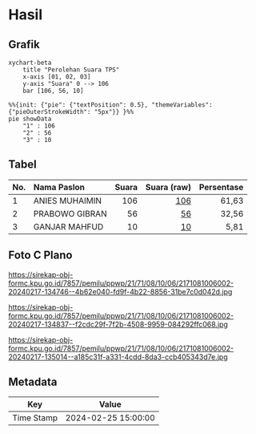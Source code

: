 # Hasil

## Grafik

```mermaid
xychart-beta
    title "Perolehan Suara TPS"
    x-axis [01, 02, 03]
    y-axis "Suara" 0 --> 106
    bar [106, 56, 10]
```

```mermaid
%%{init: {"pie": {"textPosition": 0.5}, "themeVariables": {"pieOuterStrokeWidth": "5px"}} }%%
pie showData
    "1" : 106
    "2" : 56
    "3" : 10
```

## Tabel

| No. | Nama Paslon    | Suara | Suara (raw) | Persentase |
|:--- |:-------------- | -----:| -----------:| ----------:|
| 1   | ANIES MUHAIMIN | 106   | [106][p-1]  | 61,63      |
| 2   | PRABOWO GIBRAN | 56    | [56][p-2]   | 32,56      |
| 3   | GANJAR MAHFUD  | 10    | [10][p-3]   | 5,81       |


[p-1]: https://github.com/gigit-pemilu/pemilu-2024-21-kepulauan-riau/blob/main/pilpres/hitung-suara/sub/21-kepulauan-riau/sub/71-kota-batam/sub/08-galang/sub/1006-subang-mas/sub/002-tps/sub/paslon-1.txt
[p-2]: https://github.com/gigit-pemilu/pemilu-2024-21-kepulauan-riau/blob/main/pilpres/hitung-suara/sub/21-kepulauan-riau/sub/71-kota-batam/sub/08-galang/sub/1006-subang-mas/sub/002-tps/sub/paslon-2.txt
[p-3]: https://github.com/gigit-pemilu/pemilu-2024-21-kepulauan-riau/blob/main/pilpres/hitung-suara/sub/21-kepulauan-riau/sub/71-kota-batam/sub/08-galang/sub/1006-subang-mas/sub/002-tps/sub/paslon-3.txt

## Foto C Plano

https://sirekap-obj-formc.kpu.go.id/7857/pemilu/ppwp/21/71/08/10/06/2171081006002-20240217-134746--4b62e040-fd9f-4b22-8856-31be7c0d042d.jpg

https://sirekap-obj-formc.kpu.go.id/7857/pemilu/ppwp/21/71/08/10/06/2171081006002-20240217-134837--f2cdc29f-7f2b-4508-9959-084292ffc068.jpg

https://sirekap-obj-formc.kpu.go.id/7857/pemilu/ppwp/21/71/08/10/06/2171081006002-20240217-135014--a185c31f-a331-4cdd-8da3-ccb405343d7e.jpg


## Metadata

| Key        | Value               |
| ---------- | ------------------- |
| Time Stamp | 2024-02-25 15:00:00 |



